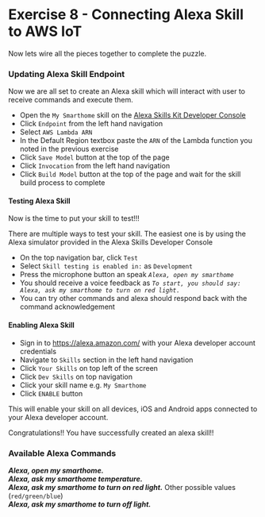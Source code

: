 # Exercise 8 - Connecting Alexa Skill to AWS IoT

Now lets wire all the pieces together to complete the puzzle.

### Updating Alexa Skill Endpoint
Now we are all set to create an Alexa skill which will interact with user to receive commands and execute them.

- Open the `My Smarthome` skill on the [Alexa Skills Kit Developer Console](https://developer.amazon.com/alexa/console/ask)
- Click `Endpoint` from the left hand navigation
- Select `AWS Lambda ARN`
- In the Default Region textbox paste the `ARN` of the Lambda function you noted in the previous exercise
- Click `Save Model` button at the top of the page
- Click `Invocation` from the left hand navigation
- Click `Build Model` button at the top of the page and wait for the skill build process to complete


#### Testing Alexa Skill
Now is the time to put your skill to test!!! 

There are multiple ways to test your skill. The easiest one is by using the Alexa simulator provided in the  Alexa Skills Developer Console
- On the top navigation bar, click `Test`
- Select `Skill testing is enabled in:` as `Development`
- Press the microphone button an speak _`Alexa, open my smarthome`_
- You should receive a voice feedback as _`To start, you should say: Alexa, ask my smarthome to turn on red light.`_
- You can try other commands and alexa should respond back with the command acknowledgement


#### Enabling Alexa Skill

- Sign in to https://alexa.amazon.com/ with your Alexa developer account credentials
- Navigate to `Skills` section in the left hand navigation
- Click `Your Skills` on top left of the screen
- Click `Dev Skills` on top navigation
- Click your skill name e.g. `My Smarthome`
- Click `ENABLE` button

This will enable your skill on all devices, iOS and Android apps connected to your Alexa developer account.

Congratulations!! You have successfully created an alexa skill!!

### Available Alexa Commands
**_Alexa, open my smarthome._** <br/>
**_Alexa, ask my smarthome temperature._** <br/>
**_Alexa, ask my smarthome to turn on red light._** Other possible values (`red/green/blue`)<br/>
**_Alexa, ask my smarthome to turn off light._** <br/>

